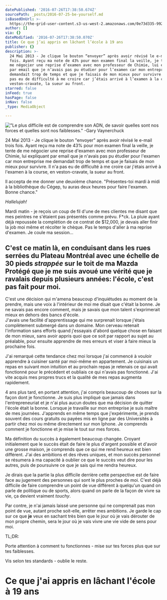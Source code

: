 ```yaml
---
datePublished: '2016-07-26T17:38:50.674Z'
sourcePath: _posts/2016-07-25-be-yourself.md
isBasedOnUrl: >-
  https://the-grid-user-content.s3-us-west-2.amazonaws.com/0e73d335-9923-4e0a-81a7-3d4a393171b0.jpg
author: []
via: {}
dateModified: '2016-07-26T17:38:50.070Z'
title: Ce que j’ai appris en lâchant l’école à 19 ans
publisher: {}
description: >-
  24 Mai 2013 - Je clique le bouton “envoyer” après avoir révisé le e-mail trois
  fois. Ayant reçu ma note de 43% pour mon examen final la veille, je tente de
  me négocier une reprise d’examen avec mon professeur de Chimie, lui expliquant
  par email que je n’avais pas pu étudier pour l’examen car mon entreprise me
  demandait trop de temps et que je faisais de mon mieux pour survivre. Il n’a
  pas eu de difficulté à me croire car j’étais arrivé à l’examen à la course, en
  veston-cravate, la sueur au front. 
starred: false
inFeed: true
hasPage: false
inNav: false
_type: MediaObject

---
```

!["Le plus difficile est de comprendre son ADN, de savoir quelles sont nos forces et quelles sont nos faiblesses." -Gary Vaynerchuck](https://the-grid-user-content.s3-us-west-2.amazonaws.com/ecdeff40-69eb-496e-8a70-34358526e9a5.jpg)

24 Mai 2013 - Je clique le bouton "envoyer" après avoir révisé le e-mail trois fois. Ayant reçu ma note de 43% pour mon examen final la veille, je tente de me négocier une reprise d'examen avec mon professeur de Chimie, lui expliquant par email que je n'avais pas pu étudier pour l'examen car mon entreprise me demandait trop de temps et que je faisais de mon mieux pour survivre. Il n'a pas eu de difficulté à me croire car j'étais arrivé à l'examen à la course, en veston-cravate, la sueur au front. 

Il accepta de me donner une deuxième chance. "Présentes-toi mardi à midi à la bibliothèque du Cégep, tu auras deux heures pour faire l'examen. Bonne chance." 

_Hallelujah!_

Mardi matin - je reçois un coup de fil d'une de mes clientes me disant que mes peintres ne s'étaient pas présentés comme prévu. F\*ck. La pluie ayant déjà repoussée la complétion de ce contrat de $12,000, je devais aller finir la job moi même et récolter le chèque. Pas le temps d'aller à ma reprise d'examen. Je coule ma session...

C'est ce matin là, en conduisant dans les rues serrées du Plateau Montréal avec une échelle de 30 pieds _strappée_ sur le toit de ma Mazda Protégé que je me suis avoué une vérité que je ravalais depuis plusieurs années: l'école, c'est pas fait pour moi.  
---------------------------------------------------------------------------------------------------------------------------------

C'est une décision qui m'amena beaucoup d'inquiétudes au moment de la prendre, mais une voix à l'intérieur de moi me disait que c'était la bonne. Je ne savais pas encore comment, mais je savais que mon talent s'exprimerait mieux en dehors des bancs d'école.   
J'avais une facilité d'apprentissage qui me surprenait lorsque j'étais complètement submergé dans un domaine. Mon cerveau retenait l'information sans efforts quand j'essayais d'abord quelque chose en faisant de mon mieux, sans avoir appris quoi que ce soit par rapport au sujet au préalable, pour ensuite apprendre de mes erreurs et viser à faire mieux la prochaine fois.

J'ai remarqué cette tendance chez moi lorsque j'ai commencé à vouloir apprendre à cuisiner santé par moi-même en appartement. Je cuisinais un repas en suivant mon intuition et au prochain repas je retenais ce qui avait fonctionné pour le précédent et oubliais ce qui n'avais pas fonctionné. J'ai vite acquis mes propres trucs et la qualité de mes repas augmenta rapidement.

4 ans plus tard, en portant attention, j'ai compris beaucoup de choses sur la façon dont je fonctionne. Je suis plus impliqué que jamais dans l'entrepreneuriat et je n'ai plus aucun doutes que ma décision de quitter l'école était la bonne. Lorsque je travaille sur mon entreprise je suis maître de mes journées. J'apprends en même temps que j'expérimente, je prends souvent des cours gratuits ou payées mis en ligne par des Universités à partir chez moi ou même directement sur mon Iphone. Je comprends comment je fonctionne et je mise le tout sur mes forces.

Ma définition du succès à également beaucoup changée. Croyant initialement que le succès était de faire le plus d'argent possible et d'avoir une grosse maison, je comprends que ce qui me rend heureux est bien différent. J'ai des ambitions et des rêves uniques, et mon succès personnel se résumera à ma capacité à oublier ce que le succès veut dire pour les autres, puis de poursuivre ce que je sais qui me rendra heureux.

Je dirais que la partie la plus difficile derrière cette perspective est de faire face au jugement des personnes qui sont le plus proches de moi. C'est déjà difficile de faire comprendre un point de vue différent à quelqu'un quand on parle de politique ou de sports, alors quand on parle de la façon de vivre sa vie, ça devient vraiment _touchy_. 

Par contre, je n'ai jamais laissé une personne qui ne comprenait pas mon point de vue, autant proche soit-elle, arrêter mes ambitions. Je garde le cap sur ce que **je** veux en sachant très bien que le jour où je vais dérouter de mon propre chemin, sera le jour où je vais vivre une vie vide de sens pour moi.

TL;DR:

Porte attention à comment tu fonctionnes - mise sur tes forces plus que sur tes faiblesses.

Vis selon tes standards - oublie le reste.

# Ce que j'ai appris en lâchant l'école à 19 ans